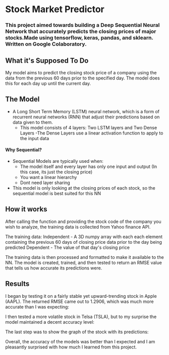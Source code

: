 # Stock Market Predictor
### This project aimed towards building a Deep Sequential Neural Network that accurately predicts the closing prices of major stocks.Made using tensorflow, keras, pandas, and sklearn. Written on Google Colaboratory.

## What it's Supposed To Do
My model aims to predict the closing stock price of a company using the data from the previous 60 days prior to the specified day. The model does this for each day up until the current day.

## The Model
- A Long Short Term Memory (LSTM) neural network, which is a form of recurrent neural networks (RNN) that adjust their predictions based on data given to them.
  - This model consists of 4 layers: Two LSTM layers and Two Dense Layers
    -The Dense Layers use a linear activation function to apply to the input data
#### Why Sequential?
- Sequential Models are typically used when:
  - The model itself and every layer has only one input and output (In this case, its just the closing price)
  - You want a linear hierarchy
  - Dont need layer sharing
- This model is only looking at the closing prices of each stock, so the sequential model is best suited for this NN


## How it works

After calling the function and providing the stock code of the company you wish to analyze, the training data is collected from Yahoo finance API.

The training data:
Independent - A 3D numpy array with each each element containing the previous 60 days of closing price data prior to the day being predicted
Dependent - The value of that day's closing price

The training data is then processed and formatted to make it available to the NN.
The model is created, trained, and then tested to return an RMSE value that tells us how accurate its predictions were.


## Results

I began by testing it on a fairly stable yet upward-trending stock in Apple (AAPL). The returned RMSE came out to 1.2906, which was much more accurate than I was expecting:



I then tested a more volatile stock in Telsa (TSLA), but to my surprise the model maintained a decent accuracy level:

The last step was to show the graph of the stock with its predictions:



Overall, the accuracy of the models was better than I expected and I am pleasantly surprised with how much I learned from this project.


